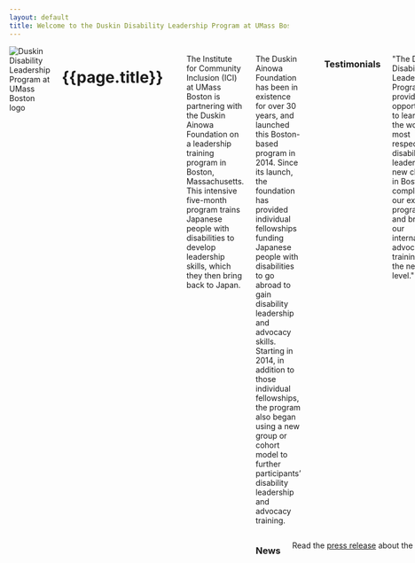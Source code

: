 ```yaml
---
layout: default
title: Welcome to the Duskin Disability Leadership Program at UMass Boston!
---
```



<div class="row">
<div class="small-12 columns">

<img src="{{ site.baseurl }}/images/ddlpb.png" class="left" alt="Duskin Disability Leadership Program at UMass Boston logo" />

<h1>{{page.title}}</h1>
<br /><br />
<p style="display:block">The Institute for Community Inclusion (ICI) at UMass Boston is partnering with the Duskin Ainowa Foundation on a leadership training program in Boston, Massachusetts. This intensive five-month program trains Japanese people with disabilities to develop leadership skills, which they then bring back to Japan.</p>
<div class="row">
      <div class="small-6 columns">

<p>The Duskin Ainowa Foundation has been in existence for over 30 years, and launched this Boston-based program in 2014. Since its launch, the foundation has provided individual fellowships funding Japanese people with disabilities to go abroad to gain disability leadership and advocacy skills. Starting in 2014, in addition to those individual fellowships, the program also began using a new group or cohort model to further participants’ disability leadership and advocacy training.</p>


<hr />
<h3>Testimonials</h3>
<p>"The Duskin Disability Leadership Program provides an opportunity to learn from the world’s most respected disability leaders. This new chapter in Boston complements our existing programs, and brings our international advocacy training to the next level."</p>
<p class="indent"><em>-Norimichi Yamamoto, Executive Director / Secretary General, Duskin Ainowa Foundation</em></p>

<p>"We founded this program 30 years ago to support young Japanese leaders with disabilities. I am proud to see the program continue to grow and thrive with this new cohort model in Boston."</p>
<p class="indent"><em>-Fumihiro Taniai, Formerly Executive Director / Secretary General, Duskin Ainowa Foundation</em> </p>

<p>"This program is unique in its comprehensive nature. When our trainees return to Japan, they will be ready to make an impact on the disability movement here."</p>
<p class="indent"><em>-Ryosuke Matsui, Professor Emeritus at Hosei University, and the National Secretary for Japan for Rehabilitation International</em></p>

<p> “The UMass Boston community is looking forward to learning first-hand from Japan’s next generation of disability leaders.”</p>
<p class="indent"><em>-Provost Winston Langley, UMass Boston	</p></em>

<p>“The Duskin Ainowa Foundation is an international force in disability leadership training. This program provides trainees with resources that are essential for any leader to have in his or her toolbox.”</p>
<p class="indent"><em>-Dean William E. Kiernan, UMass Boston School for Global Inclusion and Social Development</em> </p>




</div>
<div class="small-6 columns callout box">
<h3>News</h3>
<p>Read the <a href="http://www.communityinclusion.org/article.php?article_id=375">press release</a> about the launch of the Duskin Disability Leadership program in Boston.</p>




</div>
</div>
</div>
</div>
